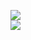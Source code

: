 [![](https://img.shields.io/badge/Made%20With-Github%20Spray-lightgrey.svg?style=for-the-badge&logo=github)](https://github.com/Annihil/github-spray#15843)  
[![](https://i.imgur.com/2DrTn0Z.gif)](https://github.com/Annihil/github-spray)